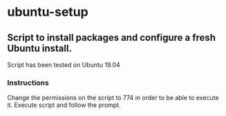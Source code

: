 # ubuntu-setup
## Script to install packages and configure a fresh Ubuntu install.

Script has been tested on Ubuntu 19.04

### Instructions
Change the permissions on the script to 774 in order to be able to execute it.
Execute script and follow the prompt.
